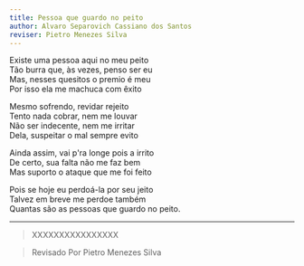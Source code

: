 ```yaml
---
title: Pessoa que guardo no peito
author: Alvaro Separovich Cassiano dos Santos
reviser: Pietro Menezes Silva
---   
```

Existe uma pessoa aqui no meu peito    
Tão burra que, às vezes, penso ser eu    
Mas, nesses quesitos o premio é meu    
Por isso ela me machuca com êxito    
    
Mesmo sofrendo, revidar rejeito    
Tento nada cobrar, nem me louvar    
Não ser indecente, nem me irritar    
Dela, suspeitar o mal sempre evito     
    
Ainda assim, vai p'ra longe pois a irrito    
De certo, sua falta não me faz bem    
Mas suporto o ataque que me foi feito     
    
Pois se hoje eu perdoá-la por seu jeito    
Talvez em breve me perdoe também    
Quantas são as pessoas que guardo no peito.          

______

> XXXXXXXXXXXXXXXX  


> Revisado Por Pietro Menezes Silva
